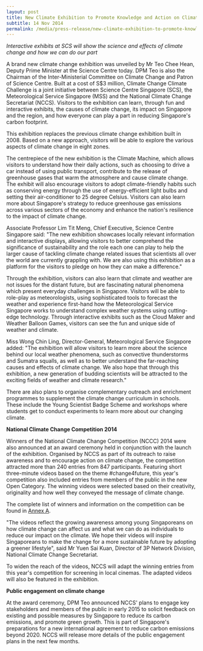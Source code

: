 ```yaml
---
layout: post
title: New Climate Exhibition to Promote Knowledge and Action on Climate Issues
subtitle: 14 Nov 2014
permalink: /media/press-release/new-climate-exhibition-to-promote-knowledge-and-action-on-climate-issues
---
```



*Interactive exhibits at SCS will show the science and effects of climate change and how we can do our part*

A brand new climate change exhibition was unveiled by Mr Teo Chee Hean, Deputy Prime Minister at the Science Centre today. DPM Teo is also the Chairman of the Inter-Ministerial Committee on Climate Change and Patron of Science Centre. Built at a cost of S$3 million, Climate Change Climate Challenge is a joint initiative between Science Centre Singapore (SCS), the Meteorological Service Singapore (MSS) and the National Climate Change Secretariat (NCCS). Visitors to the exhibition can learn, through fun and interactive exhibits, the causes of climate change, its impact on Singapore and the region, and how everyone can play a part in reducing Singapore's carbon footprint.

This exhibition replaces the previous climate change exhibition built in 2008. Based on a new approach, visitors will be able to explore the various aspects of climate change in eight zones.

The centrepiece of the new exhibition is the Climate Machine, which allows visitors to understand how their daily actions, such as choosing to drive a car instead of using public transport, contribute to the release of greenhouse gases that warm the atmosphere and cause climate change. The exhibit will also encourage visitors to adopt climate-friendly habits such as conserving energy through the use of energy-efficient light bulbs and setting their air-conditioner to 25 degree Celsius. Visitors can also learn more about Singapore's strategy to reduce greenhouse gas emissions across various sectors of the economy and enhance the nation's resilience to the impact of climate change.

Associate Professor Lim Tit Meng, Chief Executive, Science Centre Singapore said: "The new exhibition showcases locally relevant information and interactive displays, allowing visitors to better comprehend the significance of sustainability and the role each one can play to help the larger cause of tackling climate change related issues that scientists all over the world are currently grappling with. We are also using this exhibition as a platform for the visitors to pledge on how they can make a difference."

Through the exhibition, visitors can also learn that climate and weather are not issues for the distant future, but are fascinating natural phenomena which present everyday challenges in Singapore. Visitors will be able to role-play as meteorologists, using sophisticated tools to forecast the weather and experience first-hand how the Meteorological Service Singapore works to understand complex weather systems using cutting-edge technology. Through interactive exhibits such as the Cloud Maker and Weather Balloon Games, visitors can see the fun and unique side of weather and climate.

Miss Wong Chin Ling, Director-General, Meteorological Service Singapore added: "The exhibition will allow visitors to learn more about the science behind our local weather phenomena, such as convective thunderstorms and Sumatra squalls, as well as to better understand the far-reaching causes and effects of climate change. We also hope that through this exhibition, a new generation of budding scientists will be attracted to the exciting fields of weather and climate research."

There are also plans to organise complementary outreach and enrichment programmes to supplement the climate change curriculum in schools. These include the Young Scientist Badge Scheme and workshops where students get to conduct experiments to learn more about our changing climate.

**National Climate Change Competition 2014**

Winners of the National Climate Change Competition (NCCC) 2014 were also announced at an award ceremony held in conjunction with the launch of the exhibition. Organised by NCCS as part of its outreach to raise awareness and to encourage action on climate change, the competition attracted more than 240 entries from 847 participants. Featuring short three-minute videos based on the theme #change4future, this year's competition also included entries from members of the public in the new Open Category. The winning videos were selected based on their creativity, originality and how well they conveyed the message of climate change.

The complete list of winners and information on the competition can be found in [<a href="/files/docs/default-source/news-documents/20141114_annex_a.pdf" target="_blank">Annex A</a>](/files/docs/default-source/news-documents/20141114_annex_a.pdf).

"The videos reflect the growing awareness among young Singaporeans on how climate change can affect us and what we can do as individuals to reduce our impact on the climate. We hope their videos will inspire Singaporeans to make the change for a more sustainable future by adopting a greener lifestyle", said Mr Yuen Sai Kuan, Director of 3P Network Division, National Climate Change Secretariat.

To widen the reach of the videos, NCCS will adapt the winning entries from this year's competition for screening in local cinemas. The adapted videos will also be featured in the exhibition.

**Public engagement on climate change**

At the award ceremony, DPM Teo announced NCCS' plans to engage key stakeholders and members of the public in early 2015 to solicit feedback on existing and possible measures by Singapore to reduce its carbon emissions, and promote green growth. This is part of Singapore's preparations for a new international agreement to reduce carbon emissions beyond 2020. NCCS will release more details of the public engagement plans in the next few months.
